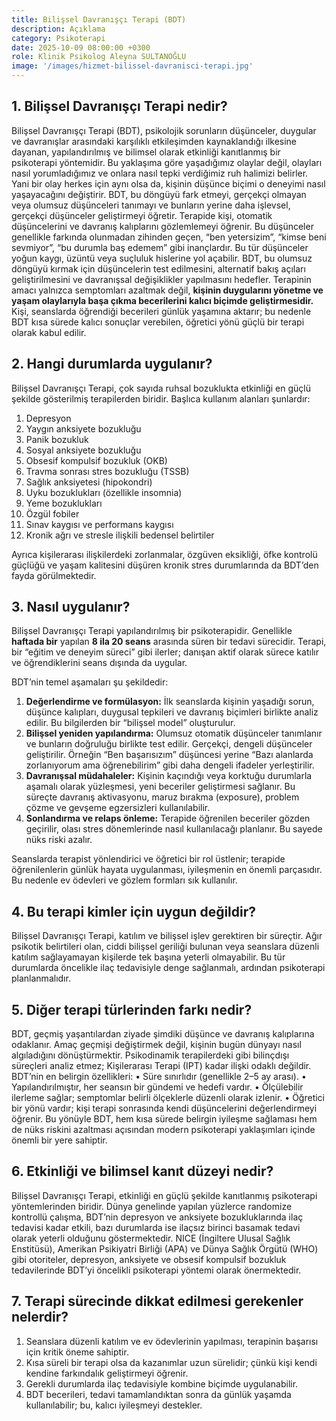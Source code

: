 ```yaml
---
title: Bilişsel Davranışçı Terapi (BDT)
description: Açıklama
category: Psikoterapi
date: 2025-10-09 08:00:00 +0300
role: Klinik Psikolog Aleyna SULTANOĞLU
image: '/images/hizmet-bilissel-davranisci-terapi.jpg'
---
```


## 1. Bilişsel Davranışçı Terapi nedir?

Bilişsel Davranışçı Terapi (BDT), psikolojik sorunların düşünceler, duygular ve davranışlar arasındaki karşılıklı etkileşimden kaynaklandığı ilkesine dayanan, yapılandırılmış ve bilimsel olarak etkinliği kanıtlanmış bir psikoterapi yöntemidir.
Bu yaklaşıma göre yaşadığımız olaylar değil, olayları nasıl yorumladığımız ve onlara nasıl tepki verdiğimiz ruh halimizi belirler. Yani bir olay herkes için aynı olsa da, kişinin düşünce biçimi o deneyimi nasıl yaşayacağını değiştirir. BDT, bu döngüyü fark etmeyi, gerçekçi olmayan veya olumsuz düşünceleri tanımayı ve bunların yerine daha işlevsel, gerçekçi düşünceler geliştirmeyi öğretir.
Terapide kişi, otomatik düşüncelerini ve davranış kalıplarını gözlemlemeyi öğrenir. Bu düşünceler genellikle farkında olunmadan zihinden geçen, “ben yetersizim”, “kimse beni sevmiyor”, “bu durumla baş edemem” gibi inançlardır. Bu tür düşünceler yoğun kaygı, üzüntü veya suçluluk hislerine yol açabilir.
BDT, bu olumsuz döngüyü kırmak için düşüncelerin test edilmesini, alternatif bakış açıları geliştirilmesini ve davranışsal değişiklikler yapılmasını hedefler.
Terapinin amacı yalnızca semptomları azaltmak değil, **kişinin duygularını yönetme ve yaşam olaylarıyla başa çıkma becerilerini kalıcı biçimde geliştirmesidir.**
Kişi, seanslarda öğrendiği becerileri günlük yaşamına aktarır; bu nedenle BDT kısa sürede kalıcı sonuçlar verebilen, öğretici yönü güçlü bir terapi olarak kabul edilir.

## 2. Hangi durumlarda uygulanır?

Bilişsel Davranışçı Terapi, çok sayıda ruhsal bozuklukta etkinliği en güçlü şekilde gösterilmiş terapilerden biridir. Başlıca kullanım alanları şunlardır:
1.	Depresyon
2.	Yaygın anksiyete bozukluğu
3.	Panik bozukluk
4.	Sosyal anksiyete bozukluğu
5.	Obsesif kompulsif bozukluk (OKB)
6.	Travma sonrası stres bozukluğu (TSSB)
7.	Sağlık anksiyetesi (hipokondri)
8.	Uyku bozuklukları (özellikle insomnia)
9.	Yeme bozuklukları
10.	Özgül fobiler
11.	Sınav kaygısı ve performans kaygısı
12.	Kronik ağrı ve stresle ilişkili bedensel belirtiler

Ayrıca kişilerarası ilişkilerdeki zorlanmalar, özgüven eksikliği, öfke kontrolü güçlüğü ve yaşam kalitesini düşüren kronik stres durumlarında da BDT’den fayda görülmektedir.

## 3. Nasıl uygulanır?

Bilişsel Davranışçı Terapi yapılandırılmış bir psikoterapidir.
Genellikle **haftada bir** yapılan **8 ila 20 seans** arasında süren bir tedavi sürecidir.
Terapi, bir “eğitim ve deneyim süreci” gibi ilerler; danışan aktif olarak sürece katılır ve öğrendiklerini seans dışında da uygular.

BDT’nin temel aşamaları şu şekildedir:
1.	**Değerlendirme ve formülasyon:**
İlk seanslarda kişinin yaşadığı sorun, düşünce kalıpları, duygusal tepkileri ve davranış biçimleri birlikte analiz edilir. Bu bilgilerden bir “bilişsel model” oluşturulur.
2.	**Bilişsel yeniden yapılandırma:**
Olumsuz otomatik düşünceler tanımlanır ve bunların doğruluğu birlikte test edilir. Gerçekçi, dengeli düşünceler geliştirilir.
Örneğin “Ben başarısızım” düşüncesi yerine “Bazı alanlarda zorlanıyorum ama öğrenebilirim” gibi daha dengeli ifadeler yerleştirilir.
3.	**Davranışsal müdahaleler:**
Kişinin kaçındığı veya korktuğu durumlarla aşamalı olarak yüzleşmesi, yeni beceriler geliştirmesi sağlanır. Bu süreçte davranış aktivasyonu, maruz bırakma (exposure), problem çözme ve gevşeme egzersizleri kullanılabilir.
4.	**Sonlandırma ve relaps önleme:**
Terapide öğrenilen beceriler gözden geçirilir, olası stres dönemlerinde nasıl kullanılacağı planlanır. Bu sayede nüks riski azalır.

Seanslarda terapist yönlendirici ve öğretici bir rol üstlenir; terapide öğrenilenlerin günlük hayata uygulanması, iyileşmenin en önemli parçasıdır. Bu nedenle ev ödevleri ve gözlem formları sık kullanılır.


## 4. Bu terapi kimler için uygun değildir?

Bilişsel Davranışçı Terapi, katılım ve bilişsel işlev gerektiren bir süreçtir.
Ağır psikotik belirtileri olan, ciddi bilişsel geriliği bulunan veya seanslara düzenli katılım sağlayamayan kişilerde tek başına yeterli olmayabilir.
Bu tür durumlarda öncelikle ilaç tedavisiyle denge sağlanmalı, ardından psikoterapi planlanmalıdır.

## 5. Diğer terapi türlerinden farkı nedir?

BDT, geçmiş yaşantılardan ziyade şimdiki düşünce ve davranış kalıplarına odaklanır.
Amaç geçmişi değiştirmek değil, kişinin bugün dünyayı nasıl algıladığını dönüştürmektir.
Psikodinamik terapilerdeki gibi bilinçdışı süreçleri analiz etmez; Kişilerarası Terapi (IPT) kadar ilişki odaklı değildir.
BDT’nin en belirgin özellikleri:
•	Süre sınırlıdır (genellikle 2–5 ay arası).
•	Yapılandırılmıştır, her seansın bir gündemi ve hedefi vardır.
•	Ölçülebilir ilerleme sağlar; semptomlar belirli ölçeklerle düzenli olarak izlenir.
•	Öğretici bir yönü vardır; kişi terapi sonrasında kendi düşüncelerini değerlendirmeyi öğrenir.
Bu yönüyle BDT, hem kısa sürede belirgin iyileşme sağlaması hem de nüks riskini azaltması açısından modern psikoterapi yaklaşımları içinde önemli bir yere sahiptir.

## 6. Etkinliği ve bilimsel kanıt düzeyi nedir?

Bilişsel Davranışçı Terapi, etkinliği en güçlü şekilde kanıtlanmış psikoterapi yöntemlerinden biridir.
Dünya genelinde yapılan yüzlerce randomize kontrollü çalışma, BDT’nin depresyon ve anksiyete bozukluklarında ilaç tedavisi kadar etkili, bazı durumlarda ise ilaçsız birinci basamak tedavi olarak yeterli olduğunu göstermektedir.
NICE (İngiltere Ulusal Sağlık Enstitüsü), Amerikan Psikiyatri Birliği (APA) ve Dünya Sağlık Örgütü (WHO) gibi otoriteler, depresyon, anksiyete ve obsesif kompulsif bozukluk tedavilerinde BDT’yi öncelikli psikoterapi yöntemi olarak önermektedir.

## 7. Terapi sürecinde dikkat edilmesi gerekenler nelerdir?
1. Seanslara düzenli katılım ve ev ödevlerinin yapılması, terapinin başarısı için kritik öneme sahiptir.
2. Kısa süreli bir terapi olsa da kazanımlar uzun sürelidir; çünkü kişi kendi kendine farkındalık geliştirmeyi öğrenir.
3. Gerekli durumlarda ilaç tedavisiyle kombine biçimde uygulanabilir.
4. BDT becerileri, tedavi tamamlandıktan sonra da günlük yaşamda kullanılabilir; bu, kalıcı iyileşmeyi destekler.



